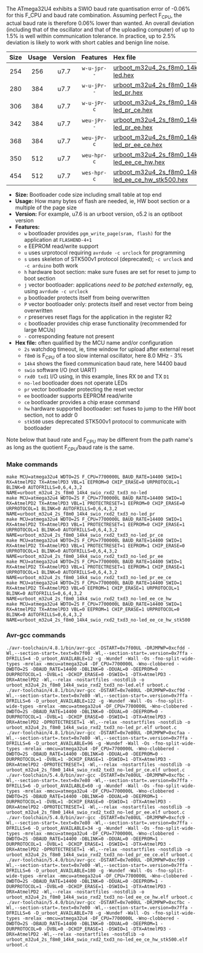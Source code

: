 The ATmega32U4 exhibits a SWIO baud rate quantisation error of -0.06% for this F_CPU and baud rate combination. Assuming perfect F<sub>CPU</sub>, the actual baud rate is therefore 0.06% lower than wanted. An overall deviation (including that of the oscillator and that of the uploading computer) of up to 1.5% is well within communication tolerance. In practice, up to 2.5% deviation is likely to work with short cables and benign line noise.

|Size|Usage|Version|Features|Hex file|
|:-:|:-:|:-:|:-:|:--|
|254|256|u7.7|`w-u-jpr--`|[urboot_m32u4_2s_f8m0_14k4_swio_rxd2_txd3_no-led.hex](https://raw.githubusercontent.com/stefanrueger/urboot.hex/main/mcus/atmega32u4/watchdog_2_s/internal_oscillator_f-3.75%25/%2B8m000000_hz/%2B%2B14k4_baud/uart0_rxd2_txd3/no-led/urboot_m32u4_2s_f8m0_14k4_swio_rxd2_txd3_no-led.hex)|
|280|384|u7.7|`w-u-jPr--`|[urboot_m32u4_2s_f8m0_14k4_swio_rxd2_txd3_no-led_pr.hex](https://raw.githubusercontent.com/stefanrueger/urboot.hex/main/mcus/atmega32u4/watchdog_2_s/internal_oscillator_f-3.75%25/%2B8m000000_hz/%2B%2B14k4_baud/uart0_rxd2_txd3/no-led/urboot_m32u4_2s_f8m0_14k4_swio_rxd2_txd3_no-led_pr.hex)|
|306|384|u7.7|`w-u-jPr-c`|[urboot_m32u4_2s_f8m0_14k4_swio_rxd2_txd3_no-led_pr_ce.hex](https://raw.githubusercontent.com/stefanrueger/urboot.hex/main/mcus/atmega32u4/watchdog_2_s/internal_oscillator_f-3.75%25/%2B8m000000_hz/%2B%2B14k4_baud/uart0_rxd2_txd3/no-led/urboot_m32u4_2s_f8m0_14k4_swio_rxd2_txd3_no-led_pr_ce.hex)|
|342|384|u7.7|`weu-jPr--`|[urboot_m32u4_2s_f8m0_14k4_swio_rxd2_txd3_no-led_pr_ee.hex](https://raw.githubusercontent.com/stefanrueger/urboot.hex/main/mcus/atmega32u4/watchdog_2_s/internal_oscillator_f-3.75%25/%2B8m000000_hz/%2B%2B14k4_baud/uart0_rxd2_txd3/no-led/urboot_m32u4_2s_f8m0_14k4_swio_rxd2_txd3_no-led_pr_ee.hex)|
|368|384|u7.7|`weu-jPr-c`|[urboot_m32u4_2s_f8m0_14k4_swio_rxd2_txd3_no-led_pr_ee_ce.hex](https://raw.githubusercontent.com/stefanrueger/urboot.hex/main/mcus/atmega32u4/watchdog_2_s/internal_oscillator_f-3.75%25/%2B8m000000_hz/%2B%2B14k4_baud/uart0_rxd2_txd3/no-led/urboot_m32u4_2s_f8m0_14k4_swio_rxd2_txd3_no-led_pr_ee_ce.hex)|
|350|512|u7.7|`weu-hpr-c`|[urboot_m32u4_2s_f8m0_14k4_swio_rxd2_txd3_no-led_ee_ce_hw.hex](https://raw.githubusercontent.com/stefanrueger/urboot.hex/main/mcus/atmega32u4/watchdog_2_s/internal_oscillator_f-3.75%25/%2B8m000000_hz/%2B%2B14k4_baud/uart0_rxd2_txd3/no-led/urboot_m32u4_2s_f8m0_14k4_swio_rxd2_txd3_no-led_ee_ce_hw.hex)|
|454|512|u7.7|`wes-hpr-c`|[urboot_m32u4_2s_f8m0_14k4_swio_rxd2_txd3_no-led_ee_ce_hw_stk500.hex](https://raw.githubusercontent.com/stefanrueger/urboot.hex/main/mcus/atmega32u4/watchdog_2_s/internal_oscillator_f-3.75%25/%2B8m000000_hz/%2B%2B14k4_baud/uart0_rxd2_txd3/no-led/urboot_m32u4_2s_f8m0_14k4_swio_rxd2_txd3_no-led_ee_ce_hw_stk500.hex)|

- **Size:** Bootloader code size including small table at top end
- **Usage:** How many bytes of flash are needed, ie, HW boot section or a multiple of the page size
- **Version:** For example, u7.6 is an urboot version, o5.2 is an optiboot version
- **Features:**
  + `w` bootloader provides `pgm_write_page(sram, flash)` for the application at `FLASHEND-4+1`
  + `e` EEPROM read/write support
  + `u` uses urprotocol requiring `avrdude -c urclock` for programming
  + `s` uses skeleton of STK500v1 protocol (deprecated); `-c urclock` and `-c arduino` both work
  + `h` hardware boot section: make sure fuses are set for reset to jump to boot section
  + `j` vector bootloader: applications *need to be patched externally*, eg, using `avrdude -c urclock`
  + `p` bootloader protects itself from being overwritten
  + `P` vector bootloader only: protects itself and reset vector from being overwritten
  + `r` preserves reset flags for the application in the register R2
  + `c` bootloader provides chip erase functionality (recommended for large MCUs)
  + `-` corresponding feature not present
- **Hex file:** often qualified by the MCU name and/or configuration
  + `2s` watchdog timeout, ie, time window for upload after external reset
  + `f8m0` is F<sub>CPU</sub> of a too slow internal oscillator, here 8.0 MHz - 3%
  + `14k4` shows the fixed communication baud rate, here 14400 baud
  + `swio` software I/O (not UART)
  + `rxd0 txd1` I/O using, in this example, lines RX `D0` and TX `D1`
  + `no-led` bootloader does not operate LEDs
  + `pr` vector bootloader protecting the reset vector
  + `ee` bootloader supports EEPROM read/write
  + `ce` bootloader provides a chip erase command
  + `hw` hardware supported bootloader: set fuses to jump to the HW boot section, not to addr 0
  + `stk500` uses deprecated STK500v1 protocol to communicate with bootloader


Note below that baud rate and F<sub>CPU</sub> may be different from the path name's as long as the quotient F<sub>CPU</sub>/baud rate is the same.

### Make commands
```
make MCU=atmega32u4 WDTO=2S F_CPU=7700000L BAUD_RATE=14400 SWIO=1 RX=AtmelPD2 TX=AtmelPD3 VBL=1 EEPROM=0 CHIP_ERASE=0 URPROTOCOL=1 BLINK=0 AUTOFRILLS=0,6,4,3,2 NAME=urboot_m32u4_2s_f8m0_14k4_swio_rxd2_txd3_no-led
make MCU=atmega32u4 WDTO=2S F_CPU=7700000L BAUD_RATE=14400 SWIO=1 RX=AtmelPD2 TX=AtmelPD3 VBL=1 PROTECTRESET=1 EEPROM=0 CHIP_ERASE=0 URPROTOCOL=1 BLINK=0 AUTOFRILLS=0,6,4,3,2 NAME=urboot_m32u4_2s_f8m0_14k4_swio_rxd2_txd3_no-led_pr
make MCU=atmega32u4 WDTO=2S F_CPU=7700000L BAUD_RATE=14400 SWIO=1 RX=AtmelPD2 TX=AtmelPD3 VBL=1 PROTECTRESET=1 EEPROM=0 CHIP_ERASE=1 URPROTOCOL=1 BLINK=0 AUTOFRILLS=0,6,4,3,2 NAME=urboot_m32u4_2s_f8m0_14k4_swio_rxd2_txd3_no-led_pr_ce
make MCU=atmega32u4 WDTO=2S F_CPU=7700000L BAUD_RATE=14400 SWIO=1 RX=AtmelPD2 TX=AtmelPD3 VBL=1 PROTECTRESET=1 EEPROM=1 CHIP_ERASE=0 URPROTOCOL=1 BLINK=0 AUTOFRILLS=0,6,4,3,2 NAME=urboot_m32u4_2s_f8m0_14k4_swio_rxd2_txd3_no-led_pr_ee
make MCU=atmega32u4 WDTO=2S F_CPU=7700000L BAUD_RATE=14400 SWIO=1 RX=AtmelPD2 TX=AtmelPD3 VBL=1 PROTECTRESET=1 EEPROM=1 CHIP_ERASE=1 URPROTOCOL=1 BLINK=0 AUTOFRILLS=0,6,4,3,2 NAME=urboot_m32u4_2s_f8m0_14k4_swio_rxd2_txd3_no-led_pr_ee_ce
make MCU=atmega32u4 WDTO=2S F_CPU=7700000L BAUD_RATE=14400 SWIO=1 RX=AtmelPD2 TX=AtmelPD3 VBL=0 EEPROM=1 CHIP_ERASE=1 URPROTOCOL=1 BLINK=0 AUTOFRILLS=0,6,4,3,2 NAME=urboot_m32u4_2s_f8m0_14k4_swio_rxd2_txd3_no-led_ee_ce_hw
make MCU=atmega32u4 WDTO=2S F_CPU=7700000L BAUD_RATE=14400 SWIO=1 RX=AtmelPD2 TX=AtmelPD3 VBL=0 EEPROM=1 CHIP_ERASE=1 URPROTOCOL=0 BLINK=0 AUTOFRILLS=0,6,4,3,2 NAME=urboot_m32u4_2s_f8m0_14k4_swio_rxd2_txd3_no-led_ee_ce_hw_stk500
```

### Avr-gcc commands
```
./avr-toolchain/4.8.1/bin/avr-gcc -DSTART=0x7f00UL -DRJMPWP=0xcfdd -Wl,--section-start=.text=0x7f00 -Wl,--section-start=.version=0x7ffa -DFRILLS=4 -D_urboot_AVAILABLE=12 -g -Wundef -Wall -Os -fno-split-wide-types -mrelax -mmcu=atmega32u4 -DF_CPU=7700000L -Wno-clobbered -DWDTO=2S -DBAUD_RATE=14400 -DBLINK=0 -DDUAL=0 -DEEPROM=0 -DURPROTOCOL=1 -DVBL=1 -DCHIP_ERASE=0 -DSWIO=1 -DTX=AtmelPD3 -DRX=AtmelPD2 -Wl,--relax -nostartfiles -nostdlib -o urboot_m32u4_2s_f8m0_14k4_swio_rxd2_txd3_no-led.elf urboot.c
./avr-toolchain/4.8.1/bin/avr-gcc -DSTART=0x7e80UL -DRJMPWP=0xcf9d -Wl,--section-start=.text=0x7e80 -Wl,--section-start=.version=0x7ffa -DFRILLS=6 -D_urboot_AVAILABLE=122 -g -Wundef -Wall -Os -fno-split-wide-types -mrelax -mmcu=atmega32u4 -DF_CPU=7700000L -Wno-clobbered -DWDTO=2S -DBAUD_RATE=14400 -DBLINK=0 -DDUAL=0 -DEEPROM=0 -DURPROTOCOL=1 -DVBL=1 -DCHIP_ERASE=0 -DSWIO=1 -DTX=AtmelPD3 -DRX=AtmelPD2 -DPROTECTRESET=1 -Wl,--relax -nostartfiles -nostdlib -o urboot_m32u4_2s_f8m0_14k4_swio_rxd2_txd3_no-led_pr.elf urboot.c
./avr-toolchain/4.8.1/bin/avr-gcc -DSTART=0x7e80UL -DRJMPWP=0xcfaa -Wl,--section-start=.text=0x7e80 -Wl,--section-start=.version=0x7ffa -DFRILLS=6 -D_urboot_AVAILABLE=96 -g -Wundef -Wall -Os -fno-split-wide-types -mrelax -mmcu=atmega32u4 -DF_CPU=7700000L -Wno-clobbered -DWDTO=2S -DBAUD_RATE=14400 -DBLINK=0 -DDUAL=0 -DEEPROM=0 -DURPROTOCOL=1 -DVBL=1 -DCHIP_ERASE=1 -DSWIO=1 -DTX=AtmelPD3 -DRX=AtmelPD2 -DPROTECTRESET=1 -Wl,--relax -nostartfiles -nostdlib -o urboot_m32u4_2s_f8m0_14k4_swio_rxd2_txd3_no-led_pr_ce.elf urboot.c
./avr-toolchain/5.4.0/bin/avr-gcc -DSTART=0x7e80UL -DRJMPWP=0xcfbc -Wl,--section-start=.text=0x7e80 -Wl,--section-start=.version=0x7ffa -DFRILLS=6 -D_urboot_AVAILABLE=60 -g -Wundef -Wall -Os -fno-split-wide-types -mrelax -mmcu=atmega32u4 -DF_CPU=7700000L -Wno-clobbered -DWDTO=2S -DBAUD_RATE=14400 -DBLINK=0 -DDUAL=0 -DEEPROM=1 -DURPROTOCOL=1 -DVBL=1 -DCHIP_ERASE=0 -DSWIO=1 -DTX=AtmelPD3 -DRX=AtmelPD2 -DPROTECTRESET=1 -Wl,--relax -nostartfiles -nostdlib -o urboot_m32u4_2s_f8m0_14k4_swio_rxd2_txd3_no-led_pr_ee.elf urboot.c
./avr-toolchain/5.4.0/bin/avr-gcc -DSTART=0x7e80UL -DRJMPWP=0xcfc9 -Wl,--section-start=.text=0x7e80 -Wl,--section-start=.version=0x7ffa -DFRILLS=6 -D_urboot_AVAILABLE=34 -g -Wundef -Wall -Os -fno-split-wide-types -mrelax -mmcu=atmega32u4 -DF_CPU=7700000L -Wno-clobbered -DWDTO=2S -DBAUD_RATE=14400 -DBLINK=0 -DDUAL=0 -DEEPROM=1 -DURPROTOCOL=1 -DVBL=1 -DCHIP_ERASE=1 -DSWIO=1 -DTX=AtmelPD3 -DRX=AtmelPD2 -DPROTECTRESET=1 -Wl,--relax -nostartfiles -nostdlib -o urboot_m32u4_2s_f8m0_14k4_swio_rxd2_txd3_no-led_pr_ee_ce.elf urboot.c
./avr-toolchain/5.4.0/bin/avr-gcc -DSTART=0x7e00UL -DRJMPWP=0xcf89 -Wl,--section-start=.text=0x7e00 -Wl,--section-start=.version=0x7ffa -DFRILLS=6 -D_urboot_AVAILABLE=180 -g -Wundef -Wall -Os -fno-split-wide-types -mrelax -mmcu=atmega32u4 -DF_CPU=7700000L -Wno-clobbered -DWDTO=2S -DBAUD_RATE=14400 -DBLINK=0 -DDUAL=0 -DEEPROM=1 -DURPROTOCOL=1 -DVBL=0 -DCHIP_ERASE=1 -DSWIO=1 -DTX=AtmelPD3 -DRX=AtmelPD2 -Wl,--relax -nostartfiles -nostdlib -o urboot_m32u4_2s_f8m0_14k4_swio_rxd2_txd3_no-led_ee_ce_hw.elf urboot.c
./avr-toolchain/5.4.0/bin/avr-gcc -DSTART=0x7e00UL -DRJMPWP=0xcfbc -Wl,--section-start=.text=0x7e00 -Wl,--section-start=.version=0x7ffa -DFRILLS=6 -D_urboot_AVAILABLE=78 -g -Wundef -Wall -Os -fno-split-wide-types -mrelax -mmcu=atmega32u4 -DF_CPU=7700000L -Wno-clobbered -DWDTO=2S -DBAUD_RATE=14400 -DBLINK=0 -DDUAL=0 -DEEPROM=1 -DURPROTOCOL=0 -DVBL=0 -DCHIP_ERASE=1 -DSWIO=1 -DTX=AtmelPD3 -DRX=AtmelPD2 -Wl,--relax -nostartfiles -nostdlib -o urboot_m32u4_2s_f8m0_14k4_swio_rxd2_txd3_no-led_ee_ce_hw_stk500.elf urboot.c
```


